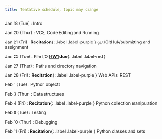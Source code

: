 ```yaml
---
title: Tentative schedule, topic may change
---
```


Jan 18 (Tue)
: Intro

Jan 20 (Thur)
: VCS, Code Editing and Running

Jan 21 (Fri)
: **Recitation**{: .label .label-purple } `git`/GitHub/submitting and assignment

Jan 25 (Tue)
: File I/O **[HW1](https://cmu-crafting-software.github.io//assignments/hw1) due**{: .label .label-red }

Jan 27 (Thur)
: Paths and directory navigation

Jan 28 (Fri)
: **Recitation**{: .label .label-purple } Web APIs, REST

Feb 1 (Tue)
: Python objects

Feb 3 (Thur)
: Data structures

Feb 4 (Fri)
: **Recitation**{: .label .label-purple } Python collection manipulation

Feb 8 (Tue)
: Testing

Feb 10 (Thur)
: Debugging

Feb 11 (Fri)
: **Recitation**{: .label .label-purple } Python classes and sets

<!-- 

Feb 23 (Tue)
: **Break**{: .label .label-red } Break Day; No Classes

Feb 25 (Thur)
: Relational Model, SQL Querying

Feb 26 (Fri)
: **Recitation**{: .label .label-purple } RDBMS priniciples, Installing PostgreSQL

Mar 2 (Tue)
: SQL Data Definition Language, SQL Insert

Mar 4 (Thur)
: Indexes, Working with SQL in Python

Mar 5 (Fri)
: **Recitation**{: .label .label-purple } Python collection manipulation

Mar 9 (Tue)
: Querying with SQL/ACID

Mar 11 (Thur)
: Debugging 2: Using a debugger

Mar 12 (Fri)
: **Recitation**{: .label .label-purple } Data Querying

Mar 16 (Tue)
: 	Jupyter

Mar 18 (Thur)
: Error messages and stack overflow

Mar 19 (Fri)
: **Break**{: .label .label-red } Mid semester break; No Classes

Mar 23 (Tue)
: Dataframes

Mar 25 (Thur)
:  Pandas/declarative computation

Mar 26 (Fri)
: **Recitation**{: .label .label-purple } Data Analysis

Mar 30 (Tue)
: Data Structures

Apr 1 (Thur)
: Data Structures Continued

Apr 2 (Fri)
: **Recitation**{: .label .label-purple } Data Viz

Apr 6 (Tue)
: Data Vizualization 
Apr 8 (Thur)
: Data Vizualization (II)

Apr 9 (Fri)
: **Recitation**{: .label .label-purple } Final Project Proposal

Apr 13 (Tue)
: Unit Testing

Apr 15 (Thur)
: **Break**{: .label .label-red } Spring Carnival; No Classes

Apr 16 (Fri)
: **Break**{: .label .label-red } Spring Carnival; No Classes

Apr 20 (Tue) 
: TDD/Code Writing Process

Apr 22 (Thur)
: Python Objects	

Apr 23 (Fri)
: **Recitation**{: .label .label-purple } Data Publishing

Apr 27 (Tue)
: Web Dev 1 HTML/CSS 

Apr 29 (Thur)
: Web Dev 2 Javascript/Jekyll

Apr 30 (Fri)
: **Recitation**{: .label .label-purple } Final Project Check-in Meetings

May 4 (Tue)
: TBD

May 6 (Thur)
: Performance evaluation

May 7 (Fri)
: **Recitation**{: .label .label-purple } Final Project Check-in Meetings

TBD:
: **Final**{: .label .label-green } Final Project Presentation --> 
